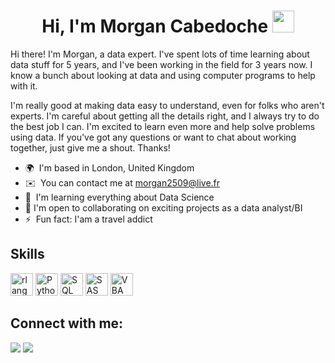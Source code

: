 <h1 align="center"><b>Hi, I'm Morgan Cabedoche</b> <img src="https://media.giphy.com/media/hvRJCLFzcasrR4ia7z/giphy.gif" width="35"></h1>


Hi there! I'm Morgan, a data expert. I've spent lots of time learning about data stuff for 5 years, and I've been working in the field for 3 years now. I know a bunch about looking at data and using computer programs to help with it.

I'm really good at making data easy to understand, even for folks who aren't experts. I'm careful about getting all the details right, and I always try to do the best job I can. I'm excited to learn even more and help solve problems using data. If you've got any questions or want to chat about working together, just give me a shout. Thanks!

* 🌍  I'm based in London, United Kingdom
* ✉️  You can contact me at [morgan2509@live.fr](mailto:morgan2509@live.fr)
* 🧠  I'm learning everything about Data Science
* 🤝  I'm open to collaborating on exciting projects as a data analyst/BI
* ⚡  Fun fact: I'am a travel addict

## Skills

<p align="left">
  <a href="https://www.r-project.org/" target="_blank" rel="noreferrer"><img src="https://raw.githubusercontent.com/danielcranney/readme-generator/main/public/icons/skills/rlang-colored.svg" width="36" height="36" alt="rlang" /></a>
  <a href="https://www.python.org/" target="_blank" rel="noreferrer"><img src="https://raw.githubusercontent.com/danielcranney/readme-generator/main/public/icons/skills/python-colored.svg" width="36" height="36" alt="Python" /></a>
  <a href="https://aws.amazon.com/fr/what-is/sql/#:~:text=Structured%20query%20language%20(SQL)%20is%20a%20standard%20language%20for%20database,program%20that%20uses%20SQL%20queries.g" target="_blank" rel="noreferrer"><img     src="https://db.cs.uni-tuebingen.de/teaching/ws2223/sql-is-a-programming-language/logo.svg" width="36" height="36" alt="SQL" /></a>
  <a href="https://www.sas.com/en_ie/home.html" target="_blank" rel="noreferrer"><img src="https://static-00.iconduck.com/assets.00/file-type-sas-icon-256x256-279vjfmo.png" width="36" height="36" alt="SAS" /></a>
  <a href="https://learn.microsoft.com/en-us/dotnet/visual-basic/" target="_blank" rel="noreferrer"><img src="https://media.licdn.com/dms/image/D4D12AQE2wVSdMp065A/article-cover_image-shrink_600_2000/0/1666357353261?e=2147483647&v=beta&t=mzhj6L4Nh2l7TWHXvPN-FBPDJ_qG-HFVnStEsiWrvfo" width="36" height="36" alt="VBA" /></a>
</p>
  

## Connect with me:

<p align = "center">

[<img src ="https://img.shields.io/badge/website-%23.svg?&style=for-the-badge&logo=www&logoColor=white%22&color=black ">](https://morgancab.github.io/)
[<img src="https://img.shields.io/badge/linkedin-%2312100E.svg?&style=for-the-badge&logo=linkedin&logoColor=white&color=black" />](https://www.linkedin.com/in/morgancab/?locale=en_US)


